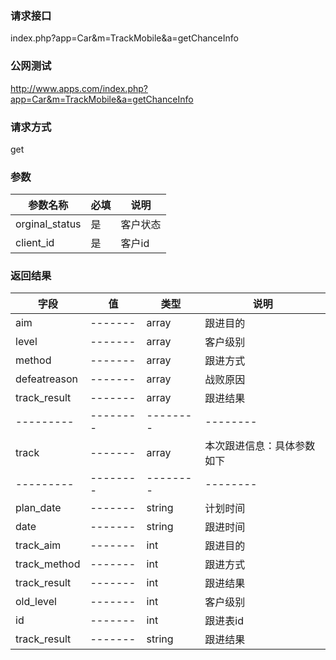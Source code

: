 ### **请求接口**
index.php?app=Car&m=TrackMobile&a=getChanceInfo



### **公网测试**
http://www.apps.com/index.php?app=Car&m=TrackMobile&a=getChanceInfo

### **请求方式**
get


### **参数**
| 参数名称  |必填|     说明      |
|------|-----|------|
| orginal_status| 是 |   客户状态|
| client_id     | 是 |   客户id   |
### **返回结果**
|字段        |值          |类型    |说明        |
| ---------  |--------    |-------- |--------  |
|aim|-------   |array  |跟进目的  |
|level|-------   |array  |客户级别  |
|method|-------   |array  |跟进方式  |
|defeatreason|-------   |array  |战败原因  |
|track_result|-------   |array  |跟进结果  |
| ---------  |--------    |-------- |--------  |
|track|-------   |array  |本次跟进信息：具体参数如下  |
| ---------  |--------    |-------- |--------  |
|plan_date|-------   |string  |计划时间  |
|date|-------   |string  |跟进时间  |
|track_aim|-------   |int  |跟进目的  |
|track_method|-------   |int  |跟进方式  |
|track_result|-------   |int  |跟进结果  |
|old_level|-------   |int  |客户级别  |
|id|-------   |int  |跟进表id  |
|track_result|-------   |string  |跟进结果  |